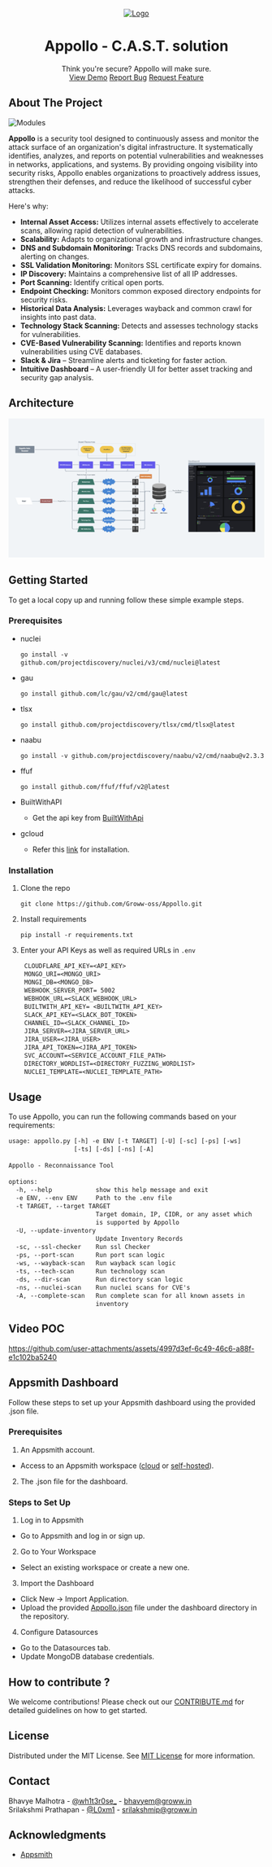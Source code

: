 <br/>
<div align="center">
<a href="https://github.com/ShaanCoding/ReadME-Generator">
<img src="https://resources.groww.in/web-assets/img/website-logo/groww-logo-dark.svg" alt="Logo" width="180" height="90">
</a>
<h1 align="center">Appollo - C.A.S.T. solution</h1>
<p align="center">Think you're secure? Appollo will make sure.
<br/>
 <a href="/src/poc/Appollo-Poc.mp4">View Demo</a>  
 <a href="mailto:security@groww.in">Report Bug</a>
 <a href="./CONTRIBUTE.md">Request Feature</a>
</p>
</div>

## About The Project
![Modules](https://i.imgur.com/hRLLDaJ.png)

**Appollo** is a security tool designed to continuously assess and monitor the attack surface of an organization's digital infrastructure. It systematically identifies, analyzes, and reports on potential vulnerabilities and weaknesses in networks, applications, and systems. By providing ongoing visibility into security risks, Appollo enables organizations to proactively address issues, strengthen their defenses, and reduce the likelihood of successful cyber attacks.

Here's why:
- **Internal Asset Access:** Utilizes internal assets effectively to accelerate scans, allowing rapid detection of vulnerabilities.
- **Scalability:** Adapts to organizational growth and infrastructure changes.
- **DNS and Subdomain Monitoring:** Tracks DNS records and subdomains, alerting on changes.
- **SSL Validation Monitoring:** Monitors SSL certificate expiry for domains.
- **IP Discovery:** Maintains a comprehensive list of all IP addresses.
- **Port Scanning:** Identify critical open ports.
- **Endpoint Checking:** Monitors common exposed directory endpoints for security risks.
- **Historical Data Analysis:** Leverages wayback and common crawl for insights into past data.
- **Technology Stack Scanning:** Detects and assesses technology stacks for vulnerabilities.
- **CVE-Based Vulnerability Scanning:** Identifies and reports known vulnerabilities using CVE databases.
- **Slack & Jira** – Streamline alerts and ticketing for faster action.
- **Intuitive Dashboard** – A user-friendly UI for better asset tracking and security gap analysis.

## Architecture
![Architecture](/src/images/architecture.png)

## Getting Started
To get a local copy up and running follow these simple example steps.

### Prerequisites
- nuclei
  ```console
  go install -v github.com/projectdiscovery/nuclei/v3/cmd/nuclei@latest
  ```
- gau
  ```console
  go install github.com/lc/gau/v2/cmd/gau@latest
  ```
- tlsx
  ```console
  go install github.com/projectdiscovery/tlsx/cmd/tlsx@latest
  ```
- naabu
  ```console
  go install -v github.com/projectdiscovery/naabu/v2/cmd/naabu@v2.3.3
  ```
- ffuf
  ```console
  go install github.com/ffuf/ffuf/v2@latest
  ```
- BuiltWithAPI
  * Get the api key from [BuiltWithApi](https://api.builtwith.com/free-api)

- gcloud

  * Refer this [link](https://cloud.google.com/sdk/docs/install) for installation.
  

### Installation
1. Clone the repo
   ```console
   git clone https://github.com/Groww-oss/Appollo.git
   ```
2. Install requirements
   ```console
   pip install -r requirements.txt
   ```
3. Enter your API Keys as well as required URLs in `.env`
   ```console
    CLOUDFLARE_API_KEY=<API_KEY>
    MONGO_URI=<MONGO_URI>
    MONGI_DB=<MONGO_DB>
    WEBHOOK_SERVER_PORT= 5002
    WEBHOOK_URL=<SLACK_WEBHOOK_URL>
    BUILTWITH_API_KEY= <BUILTWITH_API_KEY>
    SLACK_API_KEY=<SLACK_BOT_TOKEN>
    CHANNEL_ID=<SLACK_CHANNEL_ID>
    JIRA_SERVER=<JIRA_SERVER_URL>
    JIRA_USER=<JIRA_USER>
    JIRA_API_TOKEN=<JIRA_API_TOKEN>
    SVC_ACCOUNT=<SERVICE_ACCOUNT_FILE_PATH>
    DIRECTORY_WORDLIST=<DIRECTORY_FUZZING_WORDLIST>
    NUCLEI_TEMPLATE=<NUCLEI_TEMPLATE_PATH>
   ```

## Usage
To use Appollo, you can run the following commands based on your requirements:
```console
usage: appollo.py [-h] -e ENV [-t TARGET] [-U] [-sc] [-ps] [-ws]
                  [-ts] [-ds] [-ns] [-A]

Appollo - Reconnaissance Tool

options:
  -h, --help            show this help message and exit
  -e ENV, --env ENV     Path to the .env file
  -t TARGET, --target TARGET
                        Target domain, IP, CIDR, or any asset which
                        is supported by Appollo
  -U, --update-inventory
                        Update Inventory Records
  -sc, --ssl-checker    Run ssl Checker
  -ps, --port-scan      Run port scan logic
  -ws, --wayback-scan   Run wayback scan logic
  -ts, --tech-scan      Run technology scan
  -ds, --dir-scan       Run directory scan logic
  -ns, --nuclei-scan    Run nuclei scans for CVE's
  -A, --complete-scan   Run complete scan for all known assets in
                        inventory
```

## Video POC

https://github.com/user-attachments/assets/4997d3ef-6c49-46c6-a88f-e1c102ba5240






## Appsmith Dashboard
Follow these steps to set up your Appsmith dashboard using the provided .json file.

### Prerequisites
1. An Appsmith account.
  - Access to an Appsmith workspace ([cloud](https://app.appsmith.com/user/signup?_gl=1*1krl2cu*_gcl_au*MTgxMTYxMzk5NC4xNzM2MTQwMTMw*_ga*MTg5MDY1NTEzNC4xNzI3NDMyOTAz*_ga_D1VS24CQXE*MTczODA0NDI3MC4xMS4xLjE3MzgwNDU5ODIuMC4wLjA.) or [self-hosted](https://docs.appsmith.com/getting-started/setup?_gl=1*14lujaf*_gcl_au*MTgxMTYxMzk5NC4xNzM2MTQwMTMw*_ga*MTg5MDY1NTEzNC4xNzI3NDMyOTAz*_ga_D1VS24CQXE*MTczODA0NDI3MC4xMS4wLjE3ODA0NDI3MC4wLjA.)).
2. The .json file for the dashboard.

### Steps to Set Up
1. Log in to Appsmith
  * Go to Appsmith and log in or sign up.
2. Go to Your Workspace
  * Select an existing workspace or create a new one.
3. Import the Dashboard
  * Click New → Import Application.
  * Upload the provided [Appollo.json](/src/dashboard/Appollo.json) file under the dashboard directory in the repository.
4. Configure Datasources
  * Go to the Datasources tab.
  * Update MongoDB database credentials.

## How to contribute ?

We welcome contributions! Please check out our [CONTRIBUTE.md](./CONTRIBUTE.md) for detailed guidelines on how to get started.  


## License
Distributed under the MIT License. See [MIT License](/LICENSE) for more information.

## Contact
Bhavye Malhotra - [@wh1t3r0se_](https://twitter.com/wh1t3r0se_) - bhavyem@groww.in  
Srilakshmi Prathapan - [@L0xm1](https://twitter.com/L0xm1_07) - srilakshmip@groww.in

## Acknowledgments
- [Appsmith](https://github.com/appsmithorg/appsmith)
